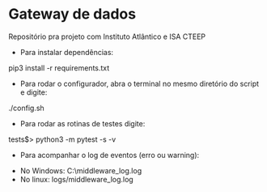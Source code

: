 # Gateway de dados

Repositório pra projeto com Instituto Atlântico e ISA CTEEP

* Para instalar dependências:  

pip3 install -r requirements.txt

* Para rodar o configurador, abra o terminal no mesmo diretório do script e digite:

./config.sh

* Para rodar as rotinas de testes digite:

tests$> python3 -m pytest -s -v

* Para acompanhar o log de eventos (erro ou warning):

- No Windows: C:\middleware_log.log
- No linux: logs/middleware_log.log